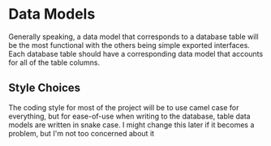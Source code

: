 # Data Models

Generally speaking, a data model that corresponds to a database table will be the most functional with the others being simple exported interfaces. Each database table should have a corresponding data model that accounts for all of the table columns.

## Style Choices

The coding style for most of the project will be to use camel case for everything, but for ease-of-use when writing to the database, table data models are written in snake case. I might change this later if it becomes a problem, but I'm not too concerned about it